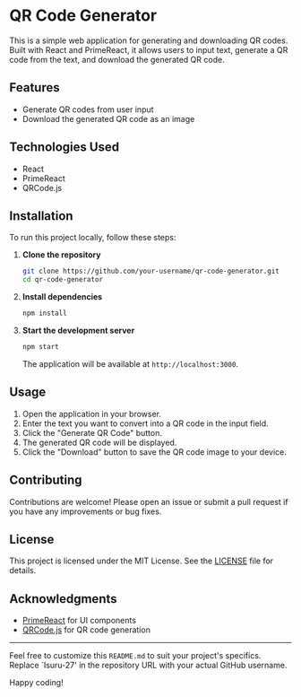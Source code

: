 # QR Code Generator

This is a simple web application for generating and downloading QR codes. Built with React and PrimeReact, it allows users to input text, generate a QR code from the text, and download the generated QR code.

## Features

- Generate QR codes from user input
- Download the generated QR code as an image

## Technologies Used

- React
- PrimeReact
- QRCode.js

## Installation

To run this project locally, follow these steps:

1. **Clone the repository**

   ```sh
   git clone https://github.com/your-username/qr-code-generator.git
   cd qr-code-generator
   ```

2. **Install dependencies**

   ```sh
   npm install
   ```

3. **Start the development server**

   ```sh
   npm start
   ```

   The application will be available at `http://localhost:3000`.

## Usage

1. Open the application in your browser.
2. Enter the text you want to convert into a QR code in the input field.
3. Click the "Generate QR Code" button.
4. The generated QR code will be displayed.
5. Click the "Download" button to save the QR code image to your device.

## Contributing

Contributions are welcome! Please open an issue or submit a pull request if you have any improvements or bug fixes.

## License

This project is licensed under the MIT License. See the [LICENSE](LICENSE) file for details.

## Acknowledgments

- [PrimeReact](https://www.primefaces.org/primereact/) for UI components
- [QRCode.js](https://github.com/soldair/node-qrcode) for QR code generation

---

Feel free to customize this `README.md` to suit your project's specifics. Replace `Isuru-27' in the repository URL with your actual GitHub username.

Happy coding!
```
